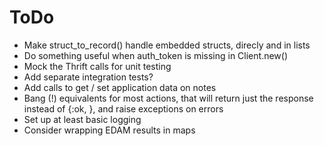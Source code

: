 ToDo
====

-   Make struct_to_record() handle embedded structs, direcly and in lists
-   Do something useful when auth_token is missing in Client.new()
-   Mock the Thrift calls for unit testing
-   Add separate integration tests?
-   Add calls to get / set application data on notes
-   Bang (!) equivalents for most actions, that will return just the response
    instead of {:ok, <response>}, and raise exceptions on errors
-   Set up at least basic logging
-   Consider wrapping EDAM results in maps
